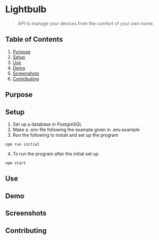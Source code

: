 # Lightbulb

> API to manage your devices from the comfort of your own home.

## Table of Contents

1. [Purpose](#purpose)
1. [Setup](#setup)
1. [Use](#use)
1. [Demo](#demo)
1. [Screenshots](#screenshots)
1. [Contributing](#contributing)

## Purpose

## Setup
1. Set up a database in PostgreSQL
2. Make a .env file following the example given in .env.example
3. Run the following to install and set up the program
  ```
  npm run initial
  ```
4. To run the program after the initial set up
```
npm start
```
## Use
## Demo

## Screenshots

## Contributing
